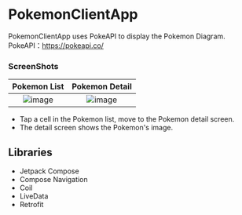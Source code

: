 # PokemonClientApp

PokemonClientApp uses PokeAPI to display the Pokemon Diagram.
PokeAPI：https://pokeapi.co/

### ScreenShots

|Pokemon List|Pokemon Detail|
|:--:|:--:|
|![image](https://github.com/eotw95/PokemonClientApp/assets/98305024/894cab9c-ccdf-4d59-abbb-5709a7959d53)|![image](https://github.com/eotw95/PokemonClientApp/assets/98305024/6868e5e1-381b-4e8a-b0ff-3b1e5ae6773d)|

- Tap a cell in the Pokemon list, move to the Pokemon detail screen.
- The detail screen shows the Pokemon's image.

## Libraries

* Jetpack Compose
* Compose Navigation
* Coil
* LiveData
* Retrofit
